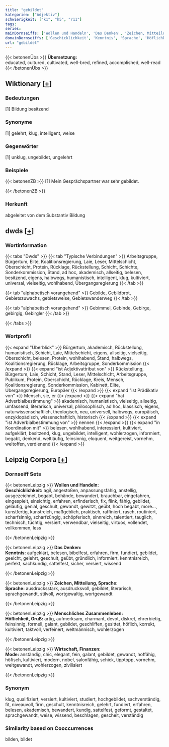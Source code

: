 ```yaml
---
title: "gebildet"
kategorien: ["Adjektiv"]
schwierigkeit: ["k1", "h5", "r11"]
tags:
series:
mainDornseiffs: ['Wollen und Handeln', 'Das Denken', 'Zeichen, Mitteilung, Sprache', 'Menschliches Zusammenleben', 'Wirtschaft, Finanzen']
domainDornseiffs: ['Geschicklichkeit', 'Kenntnis', 'Sprache', 'Höflichkeit, Gruß', 'Mode']
url: "gebildet"
---
```


{{< betonenÜbs >}}
**Übersetzung:**  
educated, cultured, cultivated, well-bred, refined, accomplished, well-read  
{{< /betonenÜbs >}}

## Wiktionary [[+](https://de.wiktionary.org/wiki/gebildet)]

### Bedeutungen
[1] Bildung besitzend  

### Synonyme
[1] gelehrt, klug, intelligent, weise  

### Gegenwörter
[1] unklug, ungebildet, ungelehrt  

### Beispiele
{{< betonenZB >}}
[1] Mein Gesprächspartner war sehr gebildet.  

{{< /betonenZB >}}
### Herkunft
abgeleitet von dem Substantiv Bildung  



## dwds [[+](https://www.dwds.de/wb/gebildet)]

### Wortinformation
{{< tabs "Dwds" >}}
{{< tab "Typische Verbindungen" >}}
Arbeitsgruppe, Bürgertum, Elite, Koalitionsregierung, Laie, Leser, Mittelschicht, Oberschicht, Protein, Rücklage, Rückstellung, Schicht, Schichte, Sonderkommission, Stand, ad hoc, akademisch, allseitig, belesen, besitzend, eigens, halbwegs, humanistisch, intelligent, klug, kultiviert, universal, vielseitig, wohlhabend, Übergangsregierung
{{< /tab >}}

{{< tab "alphabetisch vorangehend" >}}
Gebilde, Gebildbrot, Gebietszuwachs, gebietsweise, Gebietswanderweg
{{< /tab >}}

{{< tab "alphabetisch vorangehend" >}}
Gebimmel, Gebinde, Gebirge, gebirgig, Gebirgler
{{< /tab >}}

{{< /tabs >}}

### Wortprofil
{{< expand "Überblick" >}} Bürgertum, akademisch, Rückstellung, humanistisch, Schicht, Laie, Mittelschicht, eigens, allseitig, vielseitig, Oberschicht, belesen, Protein, wohlhabend, Stand, halbwegs, Koalitionsregierung, Rücklage, Arbeitsgruppe, Sonderkommission {{< /expand >}}
{{< expand "ist Adjektivattribut von" >}} Rückstellung, Bürgertum, Laie, Schicht, Stand, Leser, Mittelschicht, Arbeitsgruppe, Publikum, Protein, Oberschicht, Rücklage, Kreis, Mensch, Koalitionsregierung, Sonderkommission, Kabinett, Elite, Übergangsregierung, Europäer {{< /expand >}}
{{< expand "ist Prädikativ von" >}} Mensch, sie, er {{< /expand >}}
{{< expand "hat Adverbialbestimmung" >}} akademisch, humanistisch, vielseitig, allseitig, umfassend, literarisch, universal, philosophisch, ad hoc, klassisch, eigens, naturwissenschaftlich, theologisch, neu, universell, halbwegs, europäisch, enzyklopädisch, wissenschaftlich, historisch {{< /expand >}}
{{< expand "ist Adverbialbestimmung von" >}} nennen {{< /expand >}}
{{< expand "in Koordination mit" >}} belesen, wohlhabend, interessiert, kultiviert, aufgeklärt, besitzend, klug, ungebildet, intelligent, wohlerzogen, informiert, begabt, denkend, weltläufig, feinsinnig, eloquent, weitgereist, vornehm, weltoffen, verdienend {{< /expand >}}

## Leipzig Corpora [[+](https://corpora.uni-leipzig.de/en/res?word=gebildet&corpusId=deu_newscrawl-public_2018)]

### Dornseiff Sets
{{< betonenLeipzig >}}
**Wollen und Handeln:**  
**Geschicklichkeit:** agil, angestoßen, anpassungsfähig, anstellig, ausgezeichnet, begabt, behände, bewandert, brauchbar, eingefahren, eingespielt, einsichtig, erfahren, erfinderisch, fix, flink, fähig, gebildet, geläufig, genial, geschult, gewandt, gewitzt, geübt, hoch begabt, more..., kunstfertig, kunstreich, maßgeblich, praktisch, raffiniert, rasch, routiniert, scharfsinnig, scharfzüngig, schöpferisch, sinnreich, talentiert, tauglich, technisch, tüchtig, versiert, verwendbar, vielseitig, virtuos, vollendet, vollkommen, less  

{{< /betonenLeipzig >}}


{{< betonenLeipzig >}}
**Das Denken:**  
**Kenntnis:** aufgeklärt, belesen, bibelfest, erfahren, firm, fundiert, gebildet, geeicht, gelehrt, geschult, geübt, gründlich, informiert, kenntnisreich, perfekt, sachkundig, sattelfest, sicher, versiert, wissend  

{{< /betonenLeipzig >}}


{{< betonenLeipzig >}}
**Zeichen, Mitteilung, Sprache:**  
**Sprache:** ausdrucksstark, ausdrucksvoll, gebildet, literarisch, sprachgewandt, stilvoll, wortgewaltig, wortgewandt  

{{< /betonenLeipzig >}}


{{< betonenLeipzig >}}
**Menschliches Zusammenleben:**  
**Höflichkeit, Gruß:** artig, aufmerksam, charmant, devot, diskret, ehrerbietig, feinsinnig, formell, galant, gebildet, geschliffen, gesittet, höflich, korrekt, kultiviert, taktvoll, verfeinert, weltmännisch, wohlerzogen  

{{< /betonenLeipzig >}}


{{< betonenLeipzig >}}
**Wirtschaft, Finanzen:**  
**Mode:** anständig, chic, elegant, fein, galant, gebildet, gewandt, hoffähig, höfisch, kultiviert, modern, nobel, salonfähig, schick, tipptopp, vornehm, weltgewandt, wohlerzogen, zivilisiert  

{{< /betonenLeipzig >}}

### Synonym
klug, qualifiziert, versiert, kultiviert, studiert, hochgebildet, sachverständig, fit, niveauvoll, firm, geschult, kenntnisreich, gelehrt, fundiert, erfahren, belesen, akademisch, bewandert, kundig, sattelfest, geformt, gestaltet, sprachgewandt, weise, wissend, beschlagen, gescheit, verständig


### Similarity based on Cooccurrences
bilden, bildet

